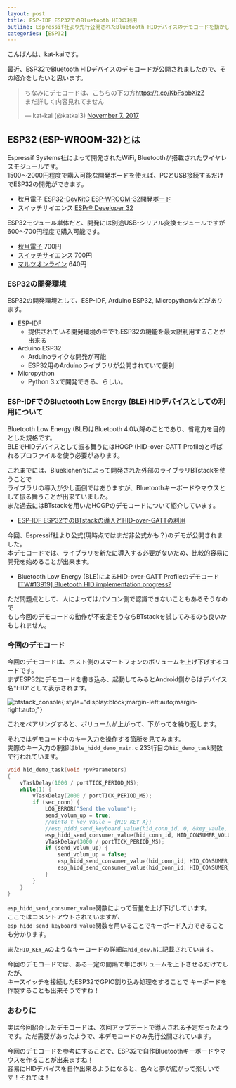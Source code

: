```yaml
---
layout: post
title: ESP-IDF ESP32でのBluetooth HIDの利用
outline: Espressif社より先行公開されたBluetooth HIDデバイスのデモコードを動かしてみました。
categories: [ESP32]
---
```


こんばんは、kat-kaiです。

最近、ESP32でBluetooth HIDデバイスのデモコードが公開されましたので、その紹介をしたいと思います。

<blockquote class="twitter-tweet tw-align-center" data-lang="en"><p lang="ja" dir="ltr">ちなみにデモコードは、こちらの下の方<a href="https://t.co/KbFsbbXizZ">https://t.co/KbFsbbXizZ</a><br>まだ詳しく内容見れてません</p>&mdash; kat-kai (@katkai3) <a href="https://twitter.com/katkai3/status/927827470409113605?ref_src=twsrc%5Etfw">November 7, 2017</a></blockquote>
<script async src="https://platform.twitter.com/widgets.js" charset="utf-8"></script>


## ESP32 (ESP-WROOM-32)とは
Espressif Systems社によって開発されたWiFi, Bluetoothが搭載されたワイヤレスモジュールです。  
1500～2000円程度で購入可能な開発ボードを使えば、PCとUSB接続するだけでESP32の開発ができます。
- 秋月電子 [ESP32-DevKitC ESP-WROOM-32開発ボード](http://akizukidenshi.com/catalog/g/gM-11819/)
- スイッチサイエンス [ESPr® Developer 32](https://www.switch-science.com/catalog/3210)

ESP32モジュール単体だと、開発には別途USB-シリアル変換モジュールですが600～700円程度で購入可能です。
- [秋月電子](http://akizukidenshi.com/catalog/g/gM-11647/) 700円
- [スイッチサイエンス](https://www.switch-science.com/catalog/3156/) 700円
- [マルツオンライン](https://www.marutsu.co.jp/pc/i/836865/) 640円

### ESP32の開発環境
ESP32の開発環境として、ESP-IDF, Arduino ESP32, Micropythonなどがあります。

- ESP-IDF
    - 提供されている開発環境の中でもESP32の機能を最大限利用することが出来る
- Arduino ESP32
    - Arduinoライクな開発が可能
    - ESP32用のArduinoライブラリが公開されていて便利
- Micropython
    - Python 3.xで開発できる、らしい。

### ESP-IDFでのBluetooth Low Energy (BLE) HIDデバイスとしての利用について
Bluetooth Low Energy (BLE)はBluetooth 4.0以降のことであり、省電力を目的とした規格です。  
BLEでHIDデバイスとして振る舞うにはHOGP (HID-over-GATT Profile)と呼ばれるプロファイルを使う必要があります。

これまでには、Bluekichen’sによって開発された外部のライブラリBTstackを使うことで  
ライブラリの導入が少し面倒ではありますが、Bluetoothキーボードやマウスとして振る舞うことが出来ていました。  
また過去にはBTstackを用いたHOGPのデモコードについて紹介しています。

- [ESP-IDF ESP32でのBTstackの導入とHID-over-GATTの利用](https://kat-kai.github.io/ESP32%E3%81%A8BTStack%E3%82%92%E4%BD%BF%E3%81%A3%E3%81%A6HID-over-GATT/)



今回、Espressif社より公式(現時点ではまだ非公式かも？)のデモが公開されました。  
本デモコードでは、ライブラリを新たに導入する必要がないため、比較的容易に開発を始めることが出来ます。
  
- Bluetooth Low Energy (BLE)によるHID-over-GATT Profileのデモコード    
[[TW#13919] Bluetooth HID implementation progress?](https://github.com/espressif/esp-idf/issues/782#issuecomment-342410213)

ただ問題点として、人によってはパソコン側で認識できないこともあるそうなので  
もし今回のデモコードの動作が不安定そうならBTstackを試してみるのも良いかもしれません。


### 今回のデモコード
今回のデモコードは、ホスト側のスマートフォンのボリュームを上げ下げするコードです。  
まずESP32にデモコードを書き込み、起動してみるとAndroid側からはデバイス名"HID"として表示されます。

![btstack_console](https://user-images.githubusercontent.com/21113258/32978230-4a273414-cc81-11e7-9640-5dd7e3919377.png){:style="display:block;margin-left:auto;margin-right:auto;"}

これをペアリングすると、ボリュームが上がって、下がってを繰り返します。


それではデモコード中のキー入力を操作する箇所を見てみます。  
実際のキー入力の制御は```ble_hidd_demo_main.c``` 233行目の```hid_demo_task```関数で行われています。

```C
void hid_demo_task(void *pvParameters)
{
    vTaskDelay(1000 / portTICK_PERIOD_MS);
    while(1) {
        vTaskDelay(2000 / portTICK_PERIOD_MS);
        if (sec_conn) {
            LOG_ERROR("Send the volume");
            send_volum_up = true;
            //uint8_t key_vaule = {HID_KEY_A};
            //esp_hidd_send_keyboard_value(hid_conn_id, 0, &key_vaule, 1);
            esp_hidd_send_consumer_value(hid_conn_id, HID_CONSUMER_VOLUME_UP, true);
            vTaskDelay(3000 / portTICK_PERIOD_MS);
            if (send_volum_up) {
                send_volum_up = false;
                esp_hidd_send_consumer_value(hid_conn_id, HID_CONSUMER_VOLUME_UP, false);
                esp_hidd_send_consumer_value(hid_conn_id, HID_CONSUMER_VOLUME_DOWN, true);
            }
        }
    }
}
```


```esp_hidd_send_consumer_value```関数によって音量を上げ下げしています。  
ここではコメントアウトされていますが、  
```esp_hidd_send_keyboard_value```関数を用いることでキーボード入力できることも分かります。

また```HID_KEY_A```のようなキーコードの詳細は```hid_dev.h```に記載されています。

今回のデモコードでは、ある一定の間隔で単にボリュームを上下させるだけでしたが、  
キースイッチを接続したESP32でGPIO割り込み処理をすることで
キーボードを作製することも出来そうですね！

### おわりに
実は今回紹介したデモコードは、次回アップデートで導入される予定だったようです。ただ需要があったようで、本デモコードのみ先行公開されています。  

今回のデモコードを参考にすることで、ESP32で自作Bluetoothキーボードやマウスを作ることが出来ますね！  
容易にHIDデバイスを自作出来るようになると、色々と夢が広がって楽しいです！それでは！
